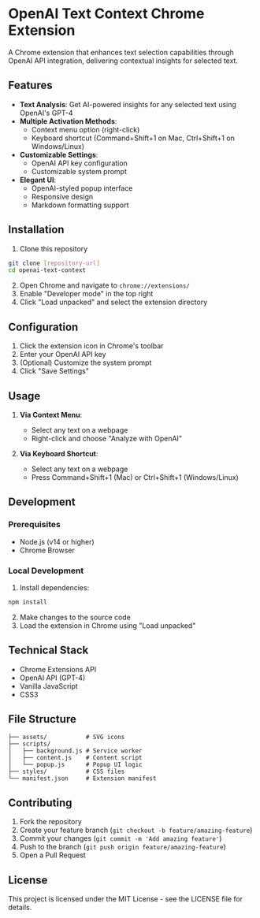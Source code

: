 # OpenAI Text Context Chrome Extension

A Chrome extension that enhances text selection capabilities through OpenAI API integration, delivering contextual insights for selected text.

## Features

- **Text Analysis**: Get AI-powered insights for any selected text using OpenAI's GPT-4
- **Multiple Activation Methods**:
  - Context menu option (right-click)
  - Keyboard shortcut (Command+Shift+1 on Mac, Ctrl+Shift+1 on Windows/Linux)
- **Customizable Settings**:
  - OpenAI API key configuration
  - Customizable system prompt
- **Elegant UI**:
  - OpenAI-styled popup interface
  - Responsive design
  - Markdown formatting support

## Installation

1. Clone this repository
```bash
git clone [repository-url]
cd openai-text-context
```

2. Open Chrome and navigate to `chrome://extensions/`
3. Enable "Developer mode" in the top right
4. Click "Load unpacked" and select the extension directory

## Configuration

1. Click the extension icon in Chrome's toolbar
2. Enter your OpenAI API key
3. (Optional) Customize the system prompt
4. Click "Save Settings"

## Usage

1. **Via Context Menu**:
   - Select any text on a webpage
   - Right-click and choose "Analyze with OpenAI"

2. **Via Keyboard Shortcut**:
   - Select any text on a webpage
   - Press Command+Shift+1 (Mac) or Ctrl+Shift+1 (Windows/Linux)

## Development

### Prerequisites

- Node.js (v14 or higher)
- Chrome Browser

### Local Development

1. Install dependencies:
```bash
npm install
```

2. Make changes to the source code
3. Load the extension in Chrome using "Load unpacked"

## Technical Stack

- Chrome Extensions API
- OpenAI API (GPT-4)
- Vanilla JavaScript
- CSS3

## File Structure

```
├── assets/           # SVG icons
├── scripts/
│   ├── background.js # Service worker
│   ├── content.js    # Content script
│   └── popup.js      # Popup UI logic
├── styles/           # CSS files
└── manifest.json     # Extension manifest
```

## Contributing

1. Fork the repository
2. Create your feature branch (`git checkout -b feature/amazing-feature`)
3. Commit your changes (`git commit -m 'Add amazing feature'`)
4. Push to the branch (`git push origin feature/amazing-feature`)
5. Open a Pull Request

## License

This project is licensed under the MIT License - see the LICENSE file for details.
